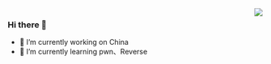 <img align="right" src="https://github-readme-stats.vercel.app/api?username=liode1s&show_icons=true&icon_color=CE1D2D&text_color=718096&bg_color=ffffff&hide_title=true" />

### Hi there 👋




- 🔭 I’m currently working on China
- 🌱 I’m currently learning pwn、Reverse


